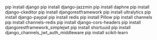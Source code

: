 pip install django
pip install django-jazzmin
pip install daphne
pip install django-ckeditor
pip install djangorestframework
pip install ultralytics
pip install django-paypal
pip install redis
pip install Pillow
pip install channels
pip install channels-redis
pip install django-cors-headers
pip install djangorestframework_simplejwt
pip install shortuuid
pip install django_channels_jwt_auth_middleware
pip install scikit-learn